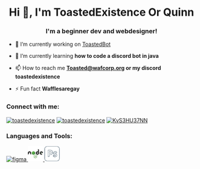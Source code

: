 <h1 align="center">Hi 👋, I'm ToastedExistence Or Quinn</h1>
<h3 align="center">I'm a beginner dev and webdesigner!</h3>

- 🔭 I’m currently working on [ToastedBot](https://github.com/ToastedExistence/ToastedBot)

- 🌱 I’m currently learning **how to code a discord bot in java**

- 📫 How to reach me **Toasted@wafcorp.org or my discord toastedexistence**

- ⚡ Fun fact **Wafflesaregay**

<h3 align="left">Connect with me:</h3>
<p align="left">
<a href="https://instagram.com/toastedexistence" target="blank"><img align="center" src="https://raw.githubusercontent.com/rahuldkjain/github-profile-readme-generator/master/src/images/icons/Social/instagram.svg" alt="toastedexistence" height="30" width="40" /></a>
<a href="https://www.youtube.com/c/toastedexistence" target="blank"><img align="center" src="https://raw.githubusercontent.com/rahuldkjain/github-profile-readme-generator/master/src/images/icons/Social/youtube.svg" alt="toastedexistence" height="30" width="40" /></a>
<a href="https://discord.gg/KvS3HU37NN" target="blank"><img align="center" src="https://raw.githubusercontent.com/rahuldkjain/github-profile-readme-generator/master/src/images/icons/Social/discord.svg" alt="KvS3HU37NN" height="30" width="40" /></a>
</p>

<h3 align="left">Languages and Tools:</h3>
<p align="left"> <a href="https://www.figma.com/" target="_blank" rel="noreferrer"> <img src="https://www.vectorlogo.zone/logos/figma/figma-icon.svg" alt="figma" width="40" height="40"/> </a> <a href="https://nodejs.org" target="_blank" rel="noreferrer"> <img src="https://raw.githubusercontent.com/devicons/devicon/master/icons/nodejs/nodejs-original-wordmark.svg" alt="nodejs" width="40" height="40"/> </a> <a href="https://www.photoshop.com/en" target="_blank" rel="noreferrer"> <img src="https://raw.githubusercontent.com/devicons/devicon/master/icons/photoshop/photoshop-line.svg" alt="photoshop" width="40" height="40"/> </a> </p>
